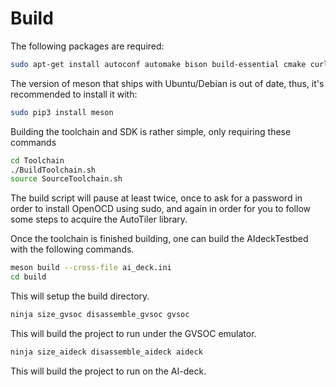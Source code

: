 # Build

The following packages are required:

```bash
sudo apt-get install autoconf automake bison build-essential cmake curl doxygen flex git gtkwave libftdi-dev libftdi1 libjpeg-dev libsdl2-dev libsdl2-ttf-dev libsndfile1-dev graphicsmagick-libmagick-dev-compat libtool libusb-1.0-0-dev pkg-config python3-pip rsync scons texinfo wget libmpfr-dev libmpc-dev libgmp-dev texinfo gcc-10 g++-10 ninja-build
```

The version of meson that ships with Ubuntu/Debian is out of date, thus, it's recommended to install it with:

```bash
sudo pip3 install meson
```

Building the toolchain and SDK is rather simple, only requiring these commands

```bash
cd Toolchain
./BuildToolchain.sh
source SourceToolchain.sh
```

The build script will pause at least twice, once to ask for a password in order to install OpenOCD using sudo, and again in order for you to follow some steps to acquire the AutoTiler library.

Once the toolchain is finished building, one can build the AIdeckTestbed with the following commands.

```bash
meson build --cross-file ai_deck.ini
cd build
```

This will setup the build directory.

```bash
ninja size_gvsoc disassemble_gvsoc gvsoc
```

This will build the project to run under the GVSOC emulator.

```bash
ninja size_aideck disassemble_aideck aideck
```

This will build the project to run on the AI-deck.